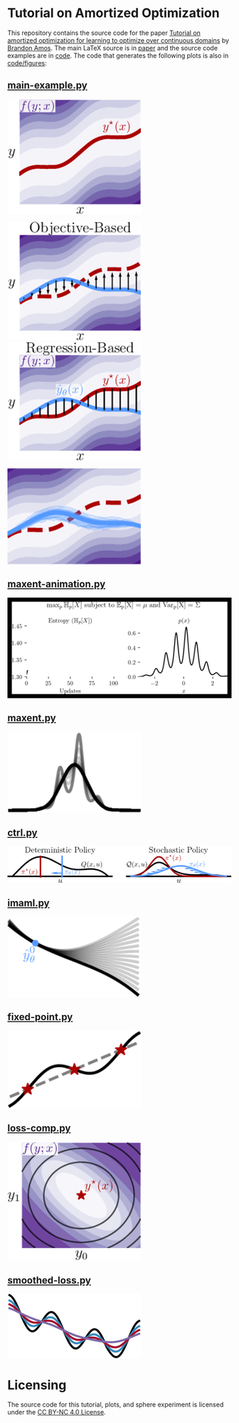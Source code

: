 # Tutorial on Amortized Optimization
This repository contains the source code for the paper
[Tutorial on amortized optimization for
learning to optimize over continuous domains](https://arxiv.org/abs/2202.00665)
by
[Brandon Amos](http://bamos.github.io).
The main LaTeX source is in [paper](./paper)
and the source code examples are in [code](./code).
The code that generates the following plots is also
in [code/figures](./code/figures):

## [main-example.py](./code/figures/main-example.py)
![](./paper/fig/opt.png?raw=true)

![](./paper/fig/learning-obj.png?raw=true)
![](./paper/fig/learning-reg.png?raw=true)

![](./paper/fig/learning-rl.png?raw=true)

## [maxent-animation.py](./code/figures/maxent-animation.py)
![](./paper/fig/maxent.gif?raw=true)

## [maxent.py](./code/figures/maxent.py)
![](./paper/fig/maxent.png?raw=true)

## [ctrl.py](./code/figures/ctrl.py)
![](./paper/fig/ctrl.png?raw=true)

## [imaml.py](./code/figures/imaml.py)
![](./paper/fig/imaml.png?raw=true)

## [fixed-point.py](./code/figures/fixed-point.py)
![](./paper/fig/fp.png?raw=true)

## [loss-comp.py](./code/figures/loss-comp.py)
![](./paper/fig/loss-comp.png?raw=true)

## [smoothed-loss.py](./code/figures/smoothed-loss.py)
![](./paper/fig/smoothed-loss.png?raw=true)

# Licensing
The source code for this tutorial, plots, and
sphere experiment is licensed under the
[CC BY-NC 4.0 License](https://creativecommons.org/licenses/by-nc/4.0/).

